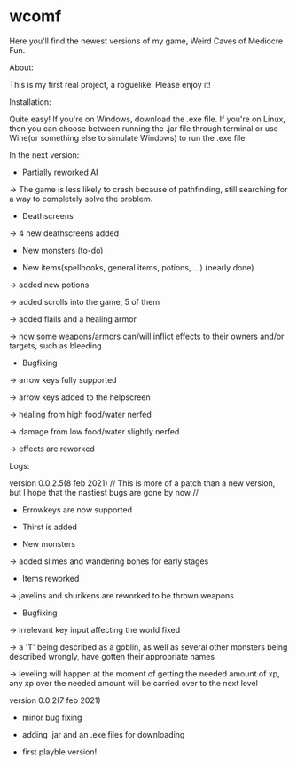 # wcomf

Here you'll find the newest versions of my game, Weird Caves of Mediocre Fun.


About:

This is my first real project, a roguelike. Please enjoy it!



Installation:

Quite easy! If you're on Windows, download the .exe file. If you're on Linux, then you can choose between running the .jar file through terminal or use Wine(or something else to simulate Windows) to run the .exe file.

In the next version:

- Partially reworked AI

 -> The game is less likely to crash because of pathfinding, still searching for a way to completely solve the problem.

- Deathscreens  

 -> 4 new deathscreens added

- New monsters  (to-do)

- New items(spellbooks, general items, potions, ...)  (nearly done)

 -> added new potions

 -> added scrolls into the game, 5 of them

 -> added flails and a healing armor
 
 -> now some weapons/armors can/will inflict effects to their owners and/or targets, such as bleeding

- Bugfixing 

 -> arrow keys fully supported
 
 -> arrow keys added to the helpscreen
 
 -> healing from high food/water nerfed
 
 -> damage from low food/water slightly nerfed
 
 -> effects are reworked



Logs:

version 0.0.2.5(8 feb 2021)
// This is more of a patch than a new version, but I hope that the nastiest bugs are gone by now //

- Errowkeys are now supported

- Thirst is added 

- New monsters

 -> added slimes and wandering bones for early stages

- Items reworked

 -> javelins and shurikens are reworked to be thrown weapons

- Bugfixing

 -> irrelevant key input affecting the world fixed

 -> a 'T' being described as a goblin, as well as several other monsters being described wrongly, have gotten their appropriate names

 -> leveling will happen at the moment of getting the needed amount of xp, any xp over the needed amount will be carried over to the next level


version 0.0.2(7 feb 2021)

- minor bug fixing

- adding .jar and an .exe files for downloading

- first playble version!
